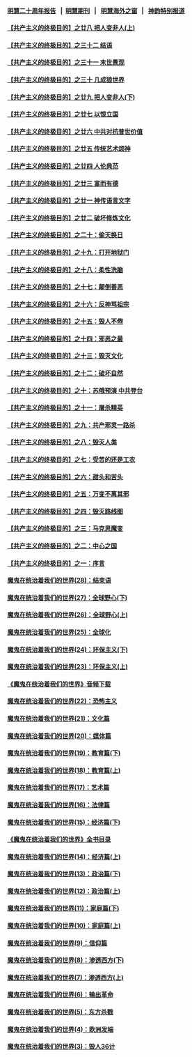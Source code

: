 #### [明慧二十周年报告](https://github.com/gfw-breaker/mh-reports/blob/master/README.md?t=07152035) &nbsp;&nbsp;|&nbsp;&nbsp;[明慧期刊](https://github.com/gfw-breaker/mh-qikan) &nbsp;&nbsp;|&nbsp;&nbsp; [明慧海外之窗](https://github.com/gfw-breaker/mh-news/blob/master/README.md?t=07152035) &nbsp;&nbsp;|&nbsp;&nbsp; [神韵特别报道](https://github.com/gfw-breaker/mh-news/blob/master/shenyun.md?t=07152035) 

#### [【共产主义的终极目的】之廿八 把人变非人(上)](../pages/nsc422/n11340492.md?t=07152035) 

#### [【共产主义的终极目的】之三十二 结语](../pages/nsc422/n11360535.md?t=07152035) 

#### [【共产主义的终极目的】之三十一 末世景观](../pages/nsc422/n11351129.md?t=07152035) 

#### [【共产主义的终极目的】之三十 几成狼世界](../pages/nsc422/n11348280.md?t=07152035) 

#### [【共产主义的终极目的】之廿九 把人变非人(下)](../pages/nsc422/n11344140.md?t=07152035) 

#### [【共产主义的终极目的】之廿七 以恨立国](../pages/nsc422/n11336944.md?t=07152035) 

#### [【共产主义的终极目的】之廿六 中共对抗普世价值](../pages/nsc422/n11324785.md?t=07152035) 

#### [【共产主义的终极目的】之廿五 传统艺术颂神](../pages/nsc422/n11296396.md?t=07152035) 

#### [【共产主义的终极目的】之廿四 人伦典范](../pages/nsc422/n11296397.md?t=07152035) 

#### [【共产主义的终极目的】之廿三 富而有德](../pages/nsc422/n11283598.md?t=07152035) 

#### [【共产主义的终极目的】之廿一 神传语言文字](../pages/nsc422/n11263265.md?t=07152035) 

#### [【共产主义的终极目的】之廿二 破坏修炼文化](../pages/nsc422/n11245728.md?t=07152035) 

#### [【共产主义的终极目的】之二十：偷天换日](../pages/nsc422/n11238846.md?t=07152035) 

#### [【共产主义的终极目的】之十九：打开地狱门](../pages/nsc422/n11206376.md?t=07152035) 

#### [【共产主义的终极目的】之十八：柔性洗脑](../pages/nsc422/n11199994.md?t=07152035) 

#### [【共产主义的终极目的】之十七：颠倒善恶](../pages/nsc422/n11179782.md?t=07152035) 

#### [【共产主义的终极目的】之十六：反神骂祖宗](../pages/nsc422/n11166798.md?t=07152035) 

#### [【共产主义的终极目的】之十五：毁人不倦](../pages/nsc422/n11166792.md?t=07152035) 

#### [【共产主义的终极目的】之十四：邪恶之最](../pages/nsc422/n11150249.md?t=07152035) 

#### [【共产主义的终极目的】之十三：毁灭文化](../pages/nsc422/n11135227.md?t=07152035) 

#### [【共产主义的终极目的】之十二：破坏自然](../pages/nsc422/n11135214.md?t=07152035) 

#### [【共产主义的终极目的】之十：苏俄预演 中共登台](../pages/nsc422/n11118424.md?t=07152035) 

#### [【共产主义的终极目的】之十一：屠杀精英](../pages/nsc422/n11118442.md?t=07152035) 

#### [【共产主义的终极目的】之九：共产邪灵一路杀](../pages/nsc422/n11114139.md?t=07152035) 

#### [【共产主义的终极目的】之八：毁灭人类](../pages/nsc422/n11108503.md?t=07152035) 

#### [【共产主义的终极目的】之七：受苦的还是工农](../pages/nsc422/n11101809.md?t=07152035) 

#### [【共产主义的终极目的】之六：甜头和苦头](../pages/nsc422/n11096971.md?t=07152035) 

#### [【共产主义的终极目的】之五：万变不离其邪](../pages/nsc422/n11091285.md?t=07152035) 

#### [【共产主义的终极目的】之四：毁灭路线图](../pages/nsc422/n11086284.md?t=07152035) 

#### [【共产主义的终极目的】之三：马克思魔变](../pages/nsc422/n11061941.md?t=07152035) 

#### [【共产主义的终极目的】之二：中心之国](../pages/nsc422/n11047728.md?t=07152035) 

#### [【共产主义的终极目的】之一：序言](../pages/nsc422/n11086077.md?t=07152035) 

#### [魔鬼在统治着我们的世界(28)：结束语](../pages/nsc422/n10936246.md?t=07152035) 

#### [魔鬼在统治着我们的世界(27)：全球野心(下)](../pages/nsc422/n10928319.md?t=07152035) 

#### [魔鬼在统治着我们的世界(26)：全球野心(上)](../pages/nsc422/n10900318.md?t=07152035) 

#### [魔鬼在统治着我们的世界(25)：全球化](../pages/nsc422/n10788205.md?t=07152035) 

#### [魔鬼在统治着我们的世界(24)：环保主义(下)](../pages/nsc422/n10695307.md?t=07152035) 

#### [魔鬼在统治着我们的世界(23)：环保主义(上)](../pages/nsc422/n10688613.md?t=07152035) 

#### [《魔鬼在统治着我们的世界》音频下载](../pages/nsc422/n10635553.md?t=07152035) 

#### [魔鬼在统治着我们的世界(22)：恐怖主义](../pages/nsc422/n10614727.md?t=07152035) 

#### [魔鬼在统治着我们的世界(21)：文化篇](../pages/nsc422/n10597706.md?t=07152035) 

#### [魔鬼在统治着我们的世界(20)：媒体篇](../pages/nsc422/n10586579.md?t=07152035) 

#### [魔鬼在统治着我们的世界(19)：教育篇(下)](../pages/nsc422/n10564808.md?t=07152035) 

#### [魔鬼在统治着我们的世界(18)：教育篇(上)](../pages/nsc422/n10526970.md?t=07152035) 

#### [魔鬼在统治着我们的世界(17)：艺术篇](../pages/nsc422/n10499093.md?t=07152035) 

#### [魔鬼在统治着我们的世界(16)：法律篇](../pages/nsc422/n10485969.md?t=07152035) 

#### [魔鬼在统治着我们的世界(15)：经济篇(下)](../pages/nsc422/n10469975.md?t=07152035) 

#### [《魔鬼在统治着我们的世界》全书目录](../pages/nsc422/n10464261.md?t=07152035) 

#### [魔鬼在统治着我们的世界(14)：经济篇(上)](../pages/nsc422/n10457370.md?t=07152035) 

#### [魔鬼在统治着我们的世界(13)：政治篇(下)](../pages/nsc422/n10448270.md?t=07152035) 

#### [魔鬼在统治着我们的世界(12)：政治篇(上)](../pages/nsc422/n10444576.md?t=07152035) 

#### [魔鬼在统治着我们的世界(11)：家庭篇(下)](../pages/nsc422/n10440961.md?t=07152035) 

#### [魔鬼在统治着我们的世界(10)：家庭篇(上)](../pages/nsc422/n10435448.md?t=07152035) 

#### [魔鬼在统治着我们的世界(9)：信仰篇](../pages/nsc422/n10432159.md?t=07152035) 

#### [魔鬼在统治着我们的世界(8)：渗透西方(下)](../pages/nsc422/n10429603.md?t=07152035) 

#### [魔鬼在统治着我们的世界(7)：渗透西方(上)](../pages/nsc422/n10426013.md?t=07152035) 

#### [魔鬼在统治着我们的世界(6)：输出革命](../pages/nsc422/n10421536.md?t=07152035) 

#### [魔鬼在统治着我们的世界(5)：东方杀戮](../pages/nsc422/n10417707.md?t=07152035) 

#### [魔鬼在统治着我们的世界(4)：欧洲发端](../pages/nsc422/n10414890.md?t=07152035) 

#### [魔鬼在统治着我们的世界(3)：毁人36计](../pages/nsc422/n10411583.md?t=07152035) 

